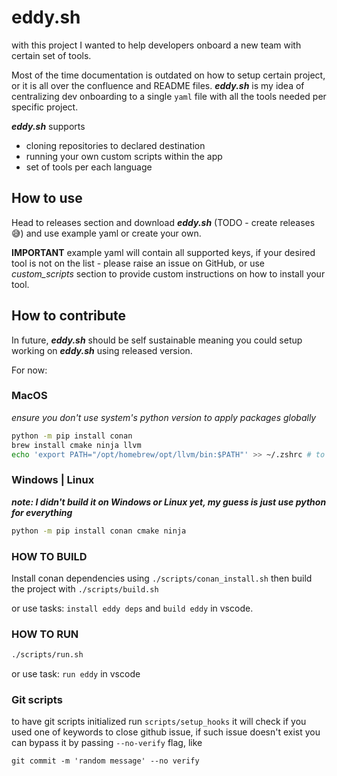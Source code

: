 # eddy.sh 

with this project I wanted to help developers onboard a new team with certain set of tools. 

Most of the time documentation is outdated on how to setup certain project, or it is all over the confluence and README files. ***eddy.sh*** is my idea of centralizing dev onboarding to a single `yaml` file with all the tools needed per specific project. 

***eddy.sh*** supports 
- cloning repositories to declared destination
- running your own custom scripts within the app
- set of tools per each language 

## How to use 

Head to releases section and download ***eddy.sh*** (TODO - create releases 😅) and use example yaml or create your own. 

__IMPORTANT__ example yaml will contain all supported keys, if your desired tool is not on the list - please raise an issue on GitHub, or use _custom\_scripts_ section to provide custom instructions on how to install your tool. 

## How to contribute 

In future, ***eddy.sh*** should be self sustainable meaning you could setup working on ***eddy.sh*** using released version. 

For now: 

### MacOS 
*ensure you don't use system's python version to apply packages globally*

```bash
python -m pip install conan 
brew install cmake ninja llvm
echo 'export PATH="/opt/homebrew/opt/llvm/bin:$PATH"' >> ~/.zshrc # to ensure llvm tools like clang-tidy are in $PATH
```

### Windows | Linux 
***note: I didn't build it on Windows or Linux yet, my guess is just use python for everything***

```bash
python -m pip install conan cmake ninja
```

### HOW TO BUILD

Install conan dependencies using 
`./scripts/conan_install.sh`
then build the project with 
`./scripts/build.sh`

or use tasks: `install eddy deps` and `build eddy` in vscode. 

### HOW TO RUN 
```sh
./scripts/run.sh
```
or use task: `run eddy` in vscode


### Git scripts

to have git scripts initialized run `scripts/setup_hooks` 
it will check if you used one of keywords to close github issue, 
if such issue doesn't exist you can bypass it by passing `--no-verify` flag, like

`git commit -m 'random message' --no verify`
